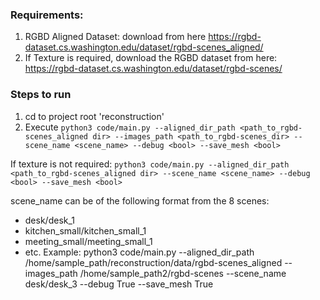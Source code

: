 
### Requirements:
1. RGBD Aligned Dataset: download from here https://rgbd-dataset.cs.washington.edu/dataset/rgbd-scenes_aligned/
2. If Texture is required, download the RGBD dataset from here: https://rgbd-dataset.cs.washington.edu/dataset/rgbd-scenes/

### Steps to run
1. cd to project root 'reconstruction'
2. Execute `python3 code/main.py --aligned_dir_path <path_to_rgbd-scenes_aligned dir> --images_path <path_to_rgbd-scenes_dir> --scene_name <scene_name> --debug <bool> --save_mesh <bool>`

If texture is not required: `python3 code/main.py --aligned_dir_path <path_to_rgbd-scenes_aligned dir> --scene_name <scene_name> --debug <bool> --save_mesh <bool>`

scene_name can be of the following format from the 8 scenes: 
- desk/desk_1
- kitchen_small/kitchen_small_1
- meeting_small/meeting_small_1
- etc.
Example: python3 code/main.py --aligned_dir_path /home/sample_path/reconstruction/data/rgbd-scenes_aligned --images_path /home/sample_path2/rgbd-scenes --scene_name desk/desk_3 --debug True --save_mesh True